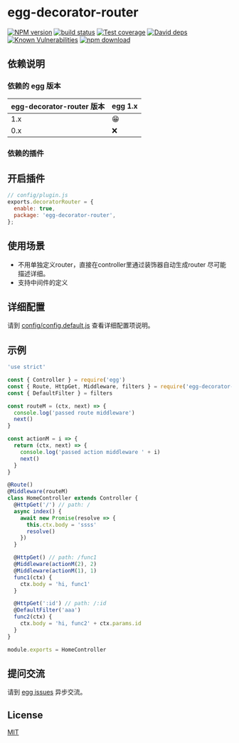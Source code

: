 # egg-decorator-router

[![NPM version][npm-image]][npm-url]
[![build status][travis-image]][travis-url]
[![Test coverage][codecov-image]][codecov-url]
[![David deps][david-image]][david-url]
[![Known Vulnerabilities][snyk-image]][snyk-url]
[![npm download][download-image]][download-url]

[npm-image]: https://img.shields.io/npm/v/egg-decorator-router.svg?style=flat-square
[npm-url]: https://npmjs.org/package/egg-decorator-router
[travis-image]: https://img.shields.io/travis/eggjs/egg-decorator-router.svg?style=flat-square
[travis-url]: https://travis-ci.org/eggjs/egg-decorator-router
[codecov-image]: https://img.shields.io/codecov/c/github/eggjs/egg-decorator-router.svg?style=flat-square
[codecov-url]: https://codecov.io/github/eggjs/egg-decorator-router?branch=master
[david-image]: https://img.shields.io/david/eggjs/egg-decorator-router.svg?style=flat-square
[david-url]: https://david-dm.org/eggjs/egg-decorator-router
[snyk-image]: https://snyk.io/test/npm/egg-decorator-router/badge.svg?style=flat-square
[snyk-url]: https://snyk.io/test/npm/egg-decorator-router
[download-image]: https://img.shields.io/npm/dm/egg-decorator-router.svg?style=flat-square
[download-url]: https://npmjs.org/package/egg-decorator-router

<!--
Description here.
-->

## 依赖说明

### 依赖的 egg 版本

| egg-decorator-router 版本 | egg 1.x |
| ------------------------- | ------- |
| 1.x                       | 😁      |
| 0.x                       | ❌       |

### 依赖的插件
<!--

如果有依赖其它插件，请在这里特别说明。如

- security
- multipart

-->

## 开启插件

```js
// config/plugin.js
exports.decoratorRouter = {
  enable: true,
  package: 'egg-decorator-router',
};
```

## 使用场景

- 不用单独定义router，直接在controller里通过装饰器自动生成router
尽可能描述详细。
- 支持中间件的定义

## 详细配置

请到 [config/config.default.js](config/config.default.js) 查看详细配置项说明。

## 示例

```javascript
'use strict'

const { Controller } = require('egg')
const { Route, HttpGet, Middleware, filters } = require('egg-decorator-router')
const { DefaultFilter } = filters

const routeM = (ctx, next) => {
  console.log('passed route middleware')
  next()
}

const actionM = i => {
  return (ctx, next) => {
    console.log('passed action middleware ' + i)
    next()
  }
}

@Route()
@Middleware(routeM)
class HomeController extends Controller {
  @HttpGet('/') // path: /
  async index() {
    await new Promise(resolve => {
      this.ctx.body = 'ssss'
      resolve()
    })
  }

  @HttpGet() // path: /func1
  @Middleware(actionM(2), 2)
  @Middleware(actionM(1), 1)
  func1(ctx) {
    ctx.body = 'hi, func1'
  }

  @HttpGet(':id') // path: /:id
  @DefaultFilter('aaa')
  func2(ctx) {
    ctx.body = 'hi, func2' + ctx.params.id
  }
}

module.exports = HomeController
```

## 提问交流

请到 [egg issues](https://github.com/eggjs/egg/issues) 异步交流。

## License

[MIT](LICENSE)
